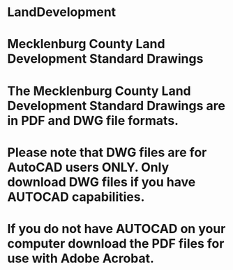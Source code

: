 # LandDevelopment
# Mecklenburg County Land Development Standard Drawings
# The Mecklenburg County Land Development Standard Drawings are in PDF and DWG file formats.
# Please note that DWG files are for AutoCAD users ONLY. Only download DWG files if you have AUTOCAD capabilities.
# If you do not have AUTOCAD on your computer download the PDF files for use with Adobe Acrobat.

